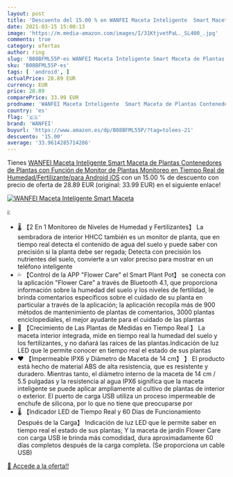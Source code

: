 ```yaml
---
layout: post
title: 'Descuento del 15.00 % en WANFEI Maceta Inteligente  Smart Maceta '
date: 2021-03-15 15:00:13
image: 'https://m.media-amazon.com/images/I/31KtjvetPaL._SL400_.jpg'
comments: true
category: ofertas
author: ring
slug: 'B08BFML55P-es WANFEI Maceta Inteligente Smart Maceta de Plantas...'
sku: 'B08BFML55P-es'
tags: [ 'android', ]
actualPrice: 28.89 EUR
currency: EUR
price: 28.89
comparePrice: 33.99 EUR
prodname: 'WANFEI Maceta Inteligente  Smart Maceta de Plantas Contenedores de Plantas con Función de Monitor de Plantas Monitoreo en Tiempo Real de Humedad/Fertilizante/para Android iOS'
country: 'es'
flag: '🇪🇸'
brand: 'WANFEI'
buyurl: 'https://www.amazon.es/dp/B08BFML55P/?tag=tolees-21'
descuento: '15.00'
average: '33.9614285714286'
---
```


Tienes [WANFEI Maceta Inteligente  Smart Maceta de Plantas Contenedores de Plantas con Función de Monitor de Plantas Monitoreo en Tiempo Real de Humedad/Fertilizante/para Android iOS](https://www.amazon.es/dp/B08BFML55P/?tag=tolees-21) con un 15.00 % de descuento con precio de oferta de 28.89 EUR (original: 33.99 EUR) en el siguiente enlace!

[![WANFEI Maceta Inteligente  Smart Maceta ](https://m.media-amazon.com/images/I/31KtjvetPaL._SL400_.jpg)](https://www.amazon.es/dp/B08BFML55P/?tag=tolees-21)

ℹ️:

- 🌡 【2 En 1 Monitoreo de Niveles de Humedad y Fertilizantes】 La sembradora de interior HHCC también es un monitor de planta, que en tiempo real detecta el contenido de agua del suelo y puede saber con precisión si la planta debe ser regada; Detecta con precisión los nutrientes del suelo, convierte a un valor preciso para mostrar en un teléfono inteligente
- 💦 【Control de la APP "Flower Care" el Smart Plant Pot】 se conecta con la aplicación "Flower Care" a través de Bluetooth 4.1, que proporciona información sobre la humedad del suelo y los niveles de fertilidad, le brinda comentarios específicos sobre el cuidado de su planta en particular a través de la aplicación; la aplicación recopila más de 900 métodos de mantenimiento de plantas de comentarios, 3000 plantas enciclopediales, el mejor ayudante para el cuidado de las plantas
- 🌱 【Crecimiento de Las Plantas de Medidas en Tiempo Real 】 La maceta interior integrada, mide en tiempo real la humedad del suelo y los fertilizantes, y no dañará las raíces de las plantas.Indicación de luz LED que le permite conocer en tiempo real el estado de sus plantas
- ❤️ 【Impermeable IPX6 y Diámetro de Maceta de 14 cm】 】 El producto está hecho de material ABS de alta resistencia, que es resistente y duradero. Mientras tanto, el diámetro interno de la maceta de 14 cm / 5.5 pulgadas y la resistencia al agua IPX6 significa que la maceta inteligente se puede aplicar ampliamente al cultivo de plantas de interior o exterior. El puerto de carga USB utiliza un proceso impermeable de enchufe de silicona, por lo que no tiene que preocuparse por
- 🌡 【Indicador LED de Tiempo Real y 60 Días de Funcionamiento Después de la Carga】 Indicación de luz LED que le permite saber en tiempo real el estado de sus plantas; Y la maceta de jardín Flower Care con carga USB le brinda más comodidad, dura aproximadamente 60 días completos después de la carga completa. (Se proporciona un cable USB)

[🛒 Accede a la oferta!!](https://www.amazon.es/dp/B08BFML55P/?tag=tolees-21)
